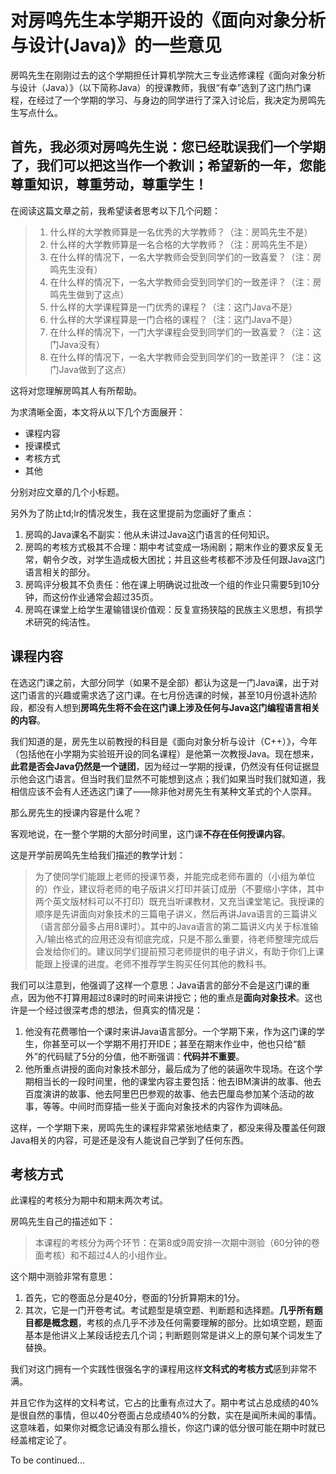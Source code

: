 # 对房鸣先生本学期开设的《面向对象分析与设计(Java)》的一些意见

房鸣先生在刚刚过去的这个学期担任计算机学院大三专业选修课程《面向对象分析与设计（Java）》（以下简称Java）的授课教师，我很“有幸”选到了这门热门课程，在经过了一个学期的学习、与身边的同学进行了深入讨论后，我决定为房鸣先生写点什么。

## 首先，我必须对房鸣先生说：您已经耽误我们一个学期了，我们可以把这当作一个教训；希望新的一年，您能尊重知识，尊重劳动，尊重学生！

在阅读这篇文章之前，我希望读者思考以下几个问题：

> 1. 什么样的大学教师算是一名优秀的大学教师？（注：房鸣先生不是）
> 2. 什么样的大学教师算是一名合格的大学教师？（注：房鸣先生不是）
> 3. 在什么样的情况下，一名大学教师会受到同学们的一致喜爱？（注：房鸣先生没有）
> 4. 在什么样的情况下，一名大学教师会受到同学们的一致差评？（注：房鸣先生做到了这点）
> 5. 什么样的大学课程算是一门优秀的课程？（注：这门Java不是）
> 6. 什么样的大学课程算是一门合格的课程？（注：这门Java不是）
> 7. 在什么样的情况下，一门大学课程会受到同学们的一致喜爱？（注：这门Java没有）
> 8. 在什么样的情况下，一名大学教师会受到同学们的一致差评？（注：这门Java做到了这点）

这将对您理解房鸣其人有所帮助。

为求清晰全面，本文将从以下几个方面展开：

* 课程内容
* 授课模式
* 考核方式
* 其他

分别对应文章的几个小标题。

另外为了防止td;lr的情况发生，我在这里提前为您画好了重点：

1. 房鸣的Java课名不副实：他从未讲过Java这门语言的任何知识。
2. 房鸣的考核方式极其不合理：期中考试变成一场闹剧；期末作业的要求反复无常，朝令夕改，对学生造成极大困扰；并且这些考核都不涉及任何跟Java这门语言相关的部分。
3. 房鸣评分极其不负责任：他在课上明确说过批改一个组的作业只需要5到10分钟，而这份作业通常会超过35页。
4. 房鸣在课堂上给学生灌输错误价值观：反复宣扬狭隘的民族主义思想，有损学术研究的纯洁性。


## 课程内容

在选这门课之前，大部分同学（如果不是全部）都认为这是一门Java课，出于对这门语言的兴趣或需求选了这门课。在七月份选课的时候，甚至10月份退补选阶段，都没有人想到**房鸣先生将不会在这门课上涉及任何与Java这门编程语言相关的内容**。

我们知道的是，房先生以前教授的科目是《面向对象分析与设计（C++）》，今年（包括他在小学期为实验班开设的同名课程）是他第一次教授Java。现在想来，**此君是否会Java仍然是一个谜团**，因为经过一学期的授课，仍然没有任何证据显示他会这门语言。但当时我们显然不可能想到这点；我们如果当时我们就知道，我相信应该不会有人还选这门课了——除非他对房先生有某种文革式的个人崇拜。

那么房先生的授课内容是什么呢？

客观地说，在一整个学期的大部分时间里，这门课**不存在任何授课内容**。

这是开学前房鸣先生给我们描述的教学计划：

> 为了使同学们能跟上老师的授课节奏，并能完成老师布置的（小组为单位的）作业，建议将老师的电子版讲义打印并装订成册（不要缩小字体，其中两个英文版材料可以不打印）既充当听课教材，又充当课堂笔记。我授课的顺序是先讲面向对象技术的三篇电子讲义，然后再讲Java语言的三篇讲义（语言部分最多占用8课时）。其中的Java语言的第二篇讲义内关于标准输入/输出格式的应用还没有彻底完成，只是不那么重要，待老师整理完成后会发给你们的。建议同学们提前预习老师提供的电子讲义，有助于你们上课能跟上授课的进度。老师不推荐学生购买任何其他的教科书。

我们可以注意到，他强调了这样一个意思：Java语言的部分不会是这门课的重点，因为他不打算用超过8课时的时间来讲授它；他的重点是**面向对象技术**。这也许是一个经过很深考虑的想法，但真实的情况是：

1. 他没有花费哪怕一个课时来讲Java语言部分。一个学期下来，作为这门课的学生，你甚至可以一个学期不用打开IDE；甚至在期末作业中，他也只给“额外”的代码赋了5分的分值，他不断强调：**代码并不重要**。
2. 他所重点讲授的面向对象技术部分，最后成为了他的装逼吹牛现场。在这个学期相当长的一段时间里，他的课堂内容主要包括：他去IBM演讲的故事、他去百度演讲的故事、他去阿里巴巴参观的故事、他去巴厘岛参加某个活动的故事，等等。中间时而穿插一些关于面向对象技术的内容作为调味品。

这样，一个学期下来，房鸣先生的课程非常紧张地结束了，都没来得及覆盖任何跟Java相关的内容，可是还是没有人能说自己学到了任何东西。

## 考核方式

此课程的考核分为期中和期末两次考试。

房鸣先生自己的描述如下：

> 本课程的考核分为两个环节：在第8或9周安排一次期中测验（60分钟的卷面考核）和不超过4人的小组作业。

这个期中测验非常有意思：

1. 首先，它的卷面总分是40分，卷面的1分折算期末的1分。
2. 其次，它是一门开卷考试。考试题型是填空题、判断题和选择题。**几乎所有题目都是概念题**，考核的点几乎不涉及任何需要理解的部分。比如填空题，题面基本是他讲义上某段话挖去几个词；判断题则常是讲义上的原句某个词发生了替换。

我们对这门拥有一个实践性很强名字的课程用这样**文科式的考核方式**感到非常不满。

并且它作为这样的文科考试，它占的比重有点过大了。期中考试占总成绩的40%是很自然的事情，但以40分卷面占总成绩40%的分数，实在是闻所未闻的事情。这意味着，如果你对概念记诵没有那么擅长，你这门课的低分很可能在期中时就已经盖棺定论了。

To be continued...
